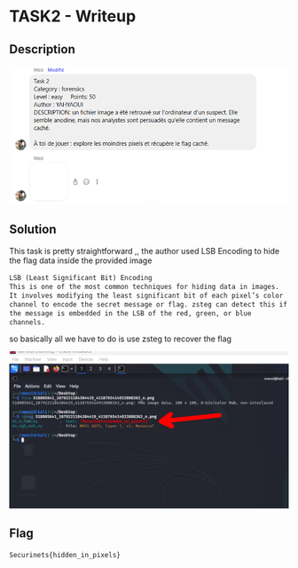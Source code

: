 # TASK2 - Writeup

## Description

![Alt text](img/1.png)

## Solution

This task is pretty straightforward ,, the author used LSB Encoding to hide the flag data inside the provided image

```
LSB (Least Significant Bit) Encoding
This is one of the most common techniques for hiding data in images. It involves modifying the least significant bit of each pixel’s color channel to encode the secret message or flag. zsteg can detect this if the message is embedded in the LSB of the red, green, or blue channels.
```

so basically all we have to do is use zsteg to recover the flag

![Alt text](img/2.png)

## Flag

```
Securinets{hidden_in_pixels}
```
